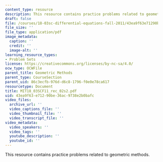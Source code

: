 ```yaml
---
content_type: resource
description: This resource contains practice problems related to geometric methods.
draft: false
file: /courses/18-03sc-differential-equations-fall-2011/43ea9f63e71290be36ac9738e2b0bafc_MIT18_03SCF11_rec_02s2.pdf
file_size: ''
file_type: application/pdf
image_metadata:
  caption: ''
  credit: ''
  image-alt: ''
learning_resource_types:
- Problem Sets
license: https://creativecommons.org/licenses/by-nc-sa/4.0/
ocw_type: OCWFile
parent_title: Geometric Methods
parent_type: CourseSection
parent_uid: 86c3ecfb-976d-d6c8-1796-f0e0e78ca617
resourcetype: Document
title: MIT18_03SCF11_rec_02s2.pdf
uid: 43ea9f63-e712-90be-36ac-9738e2b0bafc
video_files:
  archive_url: ''
  video_captions_file: ''
  video_thumbnail_file: ''
  video_transcript_file: ''
video_metadata:
  video_speakers: ''
  video_tags: ''
  youtube_description: ''
  youtube_id: ''
---
```

This resource contains practice problems related to geometric methods.